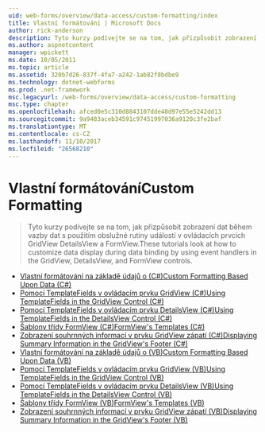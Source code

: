 ```yaml
---
uid: web-forms/overview/data-access/custom-formatting/index
title: Vlastní formátování | Microsoft Docs
author: rick-anderson
description: Tyto kurzy podívejte se na tom, jak přizpůsobit zobrazení dat během vazby dat s použitím obslužné rutiny událostí v ovládacích prvcích GridView DetailsView a FormView.
ms.author: aspnetcontent
manager: wpickett
ms.date: 10/05/2011
ms.topic: article
ms.assetid: 320b7d26-837f-4fa7-a242-1ab82f8bdbe9
ms.technology: dotnet-webforms
ms.prod: .net-framework
msc.legacyurl: /web-forms/overview/data-access/custom-formatting
msc.type: chapter
ms.openlocfilehash: afced0e5c310d8843107dde48d97e55e5242dd13
ms.sourcegitcommit: 9a9483aceb34591c97451997036a9120c3fe2baf
ms.translationtype: MT
ms.contentlocale: cs-CZ
ms.lasthandoff: 11/10/2017
ms.locfileid: "26568210"
---
```

<a name="custom-formatting"></a><span data-ttu-id="eeb53-103">Vlastní formátování</span><span class="sxs-lookup"><span data-stu-id="eeb53-103">Custom Formatting</span></span>
====================
> <span data-ttu-id="eeb53-104">Tyto kurzy podívejte se na tom, jak přizpůsobit zobrazení dat během vazby dat s použitím obslužné rutiny událostí v ovládacích prvcích GridView DetailsView a FormView.</span><span class="sxs-lookup"><span data-stu-id="eeb53-104">These tutorials look at how to customize data display during data binding by using event handlers in the GridView, DetailsView, and FormView controls.</span></span>


- [<span data-ttu-id="eeb53-105">Vlastní formátování na základě údajů o (C#)</span><span class="sxs-lookup"><span data-stu-id="eeb53-105">Custom Formatting Based Upon Data (C#)</span></span>](custom-formatting-based-upon-data-cs.md)
- [<span data-ttu-id="eeb53-106">Pomocí TemplateFields v ovládacím prvku GridView (C#)</span><span class="sxs-lookup"><span data-stu-id="eeb53-106">Using TemplateFields in the GridView Control (C#)</span></span>](using-templatefields-in-the-gridview-control-cs.md)
- [<span data-ttu-id="eeb53-107">Pomocí TemplateFields v ovládacím prvku DetailsView (C#)</span><span class="sxs-lookup"><span data-stu-id="eeb53-107">Using TemplateFields in the DetailsView Control (C#)</span></span>](using-templatefields-in-the-detailsview-control-cs.md)
- [<span data-ttu-id="eeb53-108">Šablony třídy FormView (C#)</span><span class="sxs-lookup"><span data-stu-id="eeb53-108">FormView's Templates (C#)</span></span>](using-the-formview-s-templates-cs.md)
- [<span data-ttu-id="eeb53-109">Zobrazení souhrnných informací v prvku GridView zápatí (C#)</span><span class="sxs-lookup"><span data-stu-id="eeb53-109">Displaying Summary Information in the GridView's Footer (C#)</span></span>](displaying-summary-information-in-the-gridview-s-footer-cs.md)
- [<span data-ttu-id="eeb53-110">Vlastní formátování na základě údajů o (VB)</span><span class="sxs-lookup"><span data-stu-id="eeb53-110">Custom Formatting Based Upon Data (VB)</span></span>](custom-formatting-based-upon-data-vb.md)
- [<span data-ttu-id="eeb53-111">Pomocí TemplateFields v ovládacím prvku GridView (VB)</span><span class="sxs-lookup"><span data-stu-id="eeb53-111">Using TemplateFields in the GridView Control (VB)</span></span>](using-templatefields-in-the-gridview-control-vb.md)
- [<span data-ttu-id="eeb53-112">Pomocí TemplateFields v ovládacím prvku DetailsView (VB)</span><span class="sxs-lookup"><span data-stu-id="eeb53-112">Using TemplateFields in the DetailsView Control (VB)</span></span>](using-templatefields-in-the-detailsview-control-vb.md)
- [<span data-ttu-id="eeb53-113">Šablony třídy FormView (VB)</span><span class="sxs-lookup"><span data-stu-id="eeb53-113">FormView's Templates (VB)</span></span>](using-the-formview-s-templates-vb.md)
- [<span data-ttu-id="eeb53-114">Zobrazení souhrnných informací v prvku GridView zápatí (VB)</span><span class="sxs-lookup"><span data-stu-id="eeb53-114">Displaying Summary Information in the GridView's Footer (VB)</span></span>](displaying-summary-information-in-the-gridview-s-footer-vb.md)
